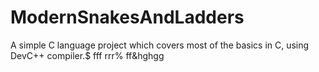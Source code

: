 # ModernSnakesAndLadders
A simple C language project which covers most of the basics in C, using DevC++ compiler.$ fff rrr% ff&hghgg
